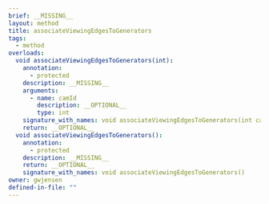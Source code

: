 ```yaml
---
brief: __MISSING__
layout: method
title: associateViewingEdgesToGenerators
tags:
  - method
overloads:
  void associateViewingEdgesToGenerators(int):
    annotation:
      - protected
    description: __MISSING__
    arguments:
      - name: camId
        description: __OPTIONAL__
        type: int
    signature_with_names: void associateViewingEdgesToGenerators(int camId)
    return: __OPTIONAL__
  void associateViewingEdgesToGenerators():
    annotation:
      - protected
    description: __MISSING__
    return: __OPTIONAL__
    signature_with_names: void associateViewingEdgesToGenerators()
owner: gwjensen
defined-in-file: ""
---
```

